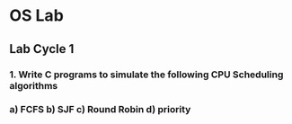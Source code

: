 # OS Lab 
## Lab Cycle 1
### 1. Write C programs to simulate the following CPU Scheduling algorithms
### a) FCFS b) SJF c) Round Robin d) priority
